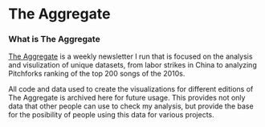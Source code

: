 # The Aggregate

### What is The Aggregate

[The Aggregate](https://theaggregate.substack.com/) is a weekly newsletter I run that is focused on the analysis and visulization of unique datasets, from labor strikes in China to analyzing Pitchforks ranking of the top 200 songs of the 2010s.

All code and data used to create the visualizations for different editions of The Aggregate is archived here for future usage. This provides not only data that other people can use to check my analysis, but provide the base for the posibility of people using this data for various projects. 
